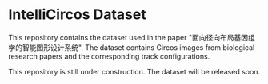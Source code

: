 # IntelliCircos Dataset
This repository contains the dataset used in the paper "面向径向布局基因组学的智能图形设计系统". The dataset contains Circos images from biological research papers and the corresponding track configurations.

This repository is still under construction. The dataset will be released soon.